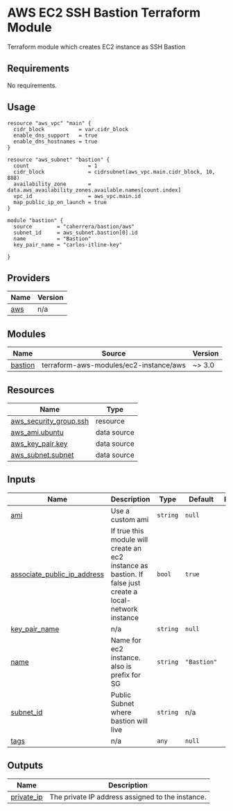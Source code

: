 # AWS EC2 SSH Bastion Terraform Module

Terraform module which creates EC2 instance as SSH Bastion

## Requirements

No requirements.

## Usage

```hcl
resource "aws_vpc" "main" {
  cidr_block           = var.cidr_block
  enable_dns_support   = true
  enable_dns_hostnames = true
}

resource "aws_subnet" "bastion" {
  count                   = 1
  cidr_block              = cidrsubnet(aws_vpc.main.cidr_block, 10, 888)
  availability_zone       = data.aws_availability_zones.available.names[count.index]
  vpc_id                  = aws_vpc.main.id
  map_public_ip_on_launch = true
}

module "bastion" {
  source        = "caherrera/bastion/aws"
  subnet_id     = aws_subnet.bastion[0].id
  name          = "Bastion"
  key_pair_name = "carlos-itline-key"

}
```

## Providers

| Name | Version |
|------|---------|
| <a name="provider_aws"></a> [aws](#provider\_aws) | n/a |

## Modules

| Name | Source | Version |
|------|--------|---------|
| <a name="module_bastion"></a> [bastion](#module\_bastion) | terraform-aws-modules/ec2-instance/aws | ~> 3.0 |

## Resources

| Name | Type |
|------|------|
| [aws_security_group.ssh](https://registry.terraform.io/providers/hashicorp/aws/latest/docs/resources/security_group) | resource |
| [aws_ami.ubuntu](https://registry.terraform.io/providers/hashicorp/aws/latest/docs/data-sources/ami) | data source |
| [aws_key_pair.key](https://registry.terraform.io/providers/hashicorp/aws/latest/docs/data-sources/key_pair) | data source |
| [aws_subnet.subnet](https://registry.terraform.io/providers/hashicorp/aws/latest/docs/data-sources/subnet) | data source |

## Inputs

| Name | Description | Type | Default | Required |
|------|-------------|------|---------|:--------:|
| <a name="input_ami"></a> [ami](#input\_ami) | Use a custom ami | `string` | `null` | no |
| <a name="input_associate_public_ip_address"></a> [associate\_public\_ip\_address](#input\_associate\_public\_ip\_address) | If true this module will create an ec2 instance as bastion. If false just create a local-network instance | `bool` | `true` | no |
| <a name="input_key_pair_name"></a> [key\_pair\_name](#input\_key\_pair\_name) | n/a | `string` | `null` | no |
| <a name="input_name"></a> [name](#input\_name) | Name for ec2 instance. also is prefix for SG | `string` | `"Bastion"` | no |
| <a name="input_subnet_id"></a> [subnet\_id](#input\_subnet\_id) | Public Subnet where bastion will live | `string` | n/a | yes |
| <a name="input_tags"></a> [tags](#input\_tags) | n/a | `any` | `null` | no |

## Outputs

| Name | Description |
|------|-------------|
| <a name="output_private_ip"></a> [private\_ip](#output\_private\_ip) | The private IP address assigned to the instance. |
